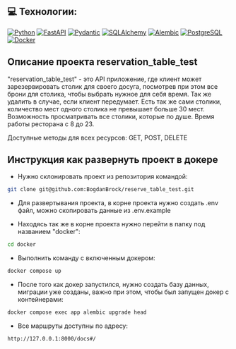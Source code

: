 ## 💻 Технологии:
[![Python](https://img.shields.io/badge/-Python-464646?style=flat&logo=Python&logoColor=56C0C0&color=008080)](https://www.python.org/)
[![FastAPI](https://img.shields.io/badge/-FastAPI-464646?style=flat&logo=FastAPI&logoColor=56C0C0&color=008080)](https://fastapi.tiangolo.com/)
[![Pydantic](https://img.shields.io/badge/-Pydantic-464646?style=flat&logo=Pydantic&logoColor=56C0C0&color=008080)](https://pydantic-docs.helpmanual.io/)
[![SQLAlchemy](https://img.shields.io/badge/-SQLAlchemy-464646?style=flat&logo=SQLAlchemy&logoColor=56C0C0&color=008080)](https://www.sqlalchemy.org/)
[![Alembic](https://img.shields.io/badge/-Alembic-464646?style=flat&logo=Alembic&logoColor=56C0C0&color=008080)](https://alembic.sqlalchemy.org/)
[![PostgreSQL](https://img.shields.io/badge/-PostgreSQL-464646?style=flat&logo=PostgreSQL&logoColor=56C0C0&color=008080)](https://www.postgresql.org/)
[![Docker](https://img.shields.io/badge/-Docker-464646?style=flat&logo=Docker&logoColor=56C0C0&color=008080)](https://www.docker.com/)


## Описание проекта reservation_table_test
"reservation_table_test" - это API приложение, где клиент может зарезервировать 
столик для своего досуга, посмотрев при этом все брони для столика, чтобы 
выбрать нужное для себя время. Так же удалить в случае, если клиент передумает. 
Есть так же сами столики, количество мест одного столика не превышает больше 
30 мест. Возможность просматривать все столики, которые по душе. Время работы 
ресторана с 8 до 23.

Доступные методы для всех ресурсов: GET, POST, DELETE

## Инструкция как развернуть проект в докере

- Нужно склонировать проект из репозитория командой:
```bash
git clone git@github.com:BogdanBrock/reserve_table_test.git
```
- Для развертывания проекта, в корне проекта нужно
создать .env файл, можно скопировать данные из .env.example

- Находясь так же в корне проекта нужно перейти
 в папку под названием "docker":
```bash
cd docker
```

- Выполнить команду с включенным докером:
```bash
docker compose up
```

- После того как докер запустился, нужно создать базу 
данных, миграции уже созданы, важно при этом, чтобы был 
запущен докер с контейнерами:
```bash
docker compose exec app alembic upgrade head
```

- Все маршруты доступны по адресу:
```bash
http://127.0.0.1:8000/docs#/
```
